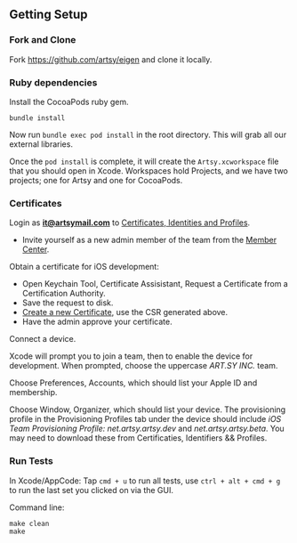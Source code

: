 ## Getting Setup

### Fork and Clone

Fork https://github.com/artsy/eigen and clone it locally.

### Ruby dependencies

Install the CocoaPods ruby gem.

```
bundle install
```

Now run `bundle exec pod install` in the root directory. This will grab all our external libraries.

Once the `pod install` is complete, it will create the `Artsy.xcworkspace` file that you should open in Xcode.
Workspaces hold Projects, and we have two projects; one for Artsy and one for CocoaPods.


### Certificates

Login as **it@artsymail.com** to [Certificates, Identities and Profiles](https://developer.apple.com/account/overview.action).

* Invite yourself as a new admin member of the team from the [Member Center](https://developer.apple.com/membercenter/index.action#allpeople).

Obtain a certificate for iOS development:

* Open Keychain Tool, Certificate Assisistant, Request a Certificate from a Certification Authority.
* Save the request to disk.
* [Create a new Certificate](https://developer.apple.com/account/ios/certificate/certificateCreate.action), use the CSR generated above.
* Have the admin approve your certificate.

Connect a device.

Xcode will prompt you to join a team, then to enable the device for development. When prompted, choose the uppercase *ART.SY INC.* team.

Choose Preferences, Accounts, which should list your Apple ID and membership.

Choose Window, Organizer, which should list your device. The provisioning profile in the Provisioning Profiles tab under the device should include *iOS Team Provisioning Profile: net.artsy.artsy.dev* and *net.artsy.artsy.beta*. You may need to download these from Certificaties, Identifiers && Profiles.

### Run Tests

In Xcode/AppCode:
Tap `cmd + u` to run all tests, use `ctrl + alt + cmd + g` to run the last set you clicked on via the GUI.

Command line:
```
make clean
make
```
